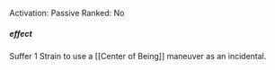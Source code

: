 Activation: Passive
Ranked: No
##### effect
Suffer 1 Strain to use a [[Center of Being]]
maneuver as an incidental.